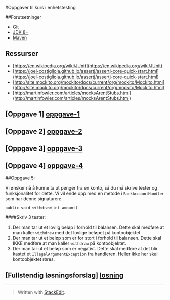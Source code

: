 #Oppgaver til kurs i enhetstesting

##Forutsetninger

 - [Git](https://git-scm.com/)
 - [JDK 8+](http://www.oracle.com/technetwork/java/javase/downloads/index.html)
 - [Maven](https://maven.apache.org/)

## Ressurser

 - [https://en.wikipedia.org/wiki/JUnit](https://en.wikipedia.org/wiki/JUnit)
 - [https://joel-costigliola.github.io/assertj/assertj-core-quick-start.html](https://joel-costigliola.github.io/assertj/assertj-core-quick-start.html)
 - [http://site.mockito.org/mockito/docs/current/org/mockito/Mockito.html](http://site.mockito.org/mockito/docs/current/org/mockito/Mockito.html)
 - [http://martinfowler.com/articles/mocksArentStubs.html](http://martinfowler.com/articles/mocksArentStubs.html)

## [Oppgave 1] [oppgave-1]
## [Oppgave 2] [oppgave-2]
## [Oppgave 3] [oppgave-3]
## [Oppgave 4] [oppgave-4]

##Oppgave 5:

Vi ønsker nå å kunne ta ut penger fra en konto, så du må skrive tester og funksjonalitet for dette. Vi vil ende opp med en metode i `BankAccountHandler` som har denne signaturen:

    public void withdraw(int amount)

####Skriv 3 tester:

 1. Der man tar ut et lovlig beløp i forhold til balansen. Dette skal medføre at man kaller `withdraw` med det lovlige beløpet på kontoobjektet.
 2. Der man tar ut et beløp som er for stort i forhold til balansen. Dette skal IKKE medføre at man kaller `withdraw` på kontoobjektet.
 3. Der man tar ut et beløp som er negativt. Dette skal medføre at det blir kastet et `IllegalArgumentException` fra handleren. Heller ikke her skal kontoobjektet røres.

## [Fullstendig løsningsforslag] [losning]
----------

> Written with [StackEdit](https://stackedit.io/).

[oppgave-1]: https://github.com/mesan/kurs-enhetstesting/tree/oppgave-1
[oppgave-2]: https://github.com/mesan/kurs-enhetstesting/tree/oppgave-2
[oppgave-3]: https://github.com/mesan/kurs-enhetstesting/tree/oppgave-3
[oppgave-4]: https://github.com/mesan/kurs-enhetstesting/tree/oppgave-4
[oppgave-5]: https://github.com/mesan/kurs-enhetstesting/tree/oppgave-5
[losning]: https://github.com/mesan/kurs-enhetstesting/tree/losning
